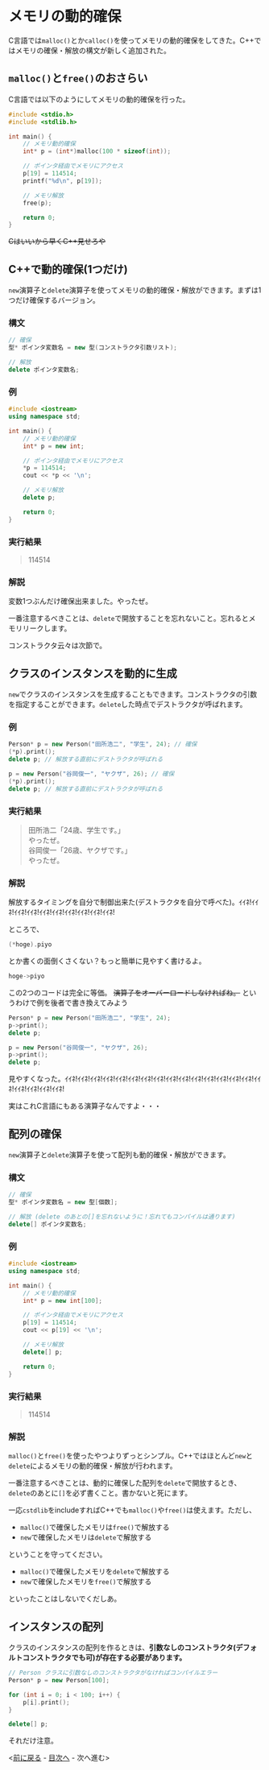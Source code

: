 # メモリの動的確保
C言語では`malloc()`とか`calloc()`を使ってメモリの動的確保をしてきた。C++ではメモリの確保・解放の構文が新しく追加された。

## `malloc()`と`free()`のおさらい
C言語では以下のようにしてメモリの動的確保を行った。

```c
#include <stdio.h>
#include <stdlib.h>

int main() {
	// メモリ動的確保
	int* p = (int*)malloc(100 * sizeof(int));

	// ポインタ経由でメモリにアクセス
	p[19] = 114514;
	printf("%d\n", p[19]);

	// メモリ解放
	free(p);

	return 0;
}
```

~~Cはいいから早くC++見せろや~~

## C++で動的確保(1つだけ)
`new`演算子と`delete`演算子を使ってメモリの動的確保・解放ができます。まずは1つだけ確保するバージョン。

### 構文

```cpp
// 確保
型* ポインタ変数名 = new 型(コンストラクタ引数リスト);

// 解放
delete ポインタ変数名;
```

### 例

```cpp
#include <iostream>
using namespace std;

int main() {
	// メモリ動的確保
	int* p = new int;

	// ポインタ経由でメモリにアクセス
	*p = 114514;
	cout << *p << '\n';

	// メモリ解放
	delete p;

	return 0;
}
```

### 実行結果
> 114514

### 解説
変数1つぶんだけ確保出来ました。やったぜ。

一番注意するべきことは、`delete`で開放することを忘れないこと。忘れるとメモリリークします。

コンストラクタ云々は次節で。

## クラスのインスタンスを動的に生成
`new`でクラスのインスタンスを生成することもできます。コンストラクタの引数を指定することができます。`delete`した時点でデストラクタが呼ばれます。

### 例

```cpp
Person* p = new Person("田所浩二", "学生", 24); // 確保
(*p).print();
delete p; // 解放する直前にデストラクタが呼ばれる

p = new Person("谷岡俊一", "ヤクザ", 26); // 確保
(*p).print();
delete p; // 解放する直前にデストラクタが呼ばれる
```

### 実行結果
> 田所浩二「24歳、学生です。」  
> やったぜ。  
> 谷岡俊一「26歳、ヤクザです。」  
> やったぜ。

### 解説
解放するタイミングを自分で制御出来た(デストラクタを自分で呼べた)。ｲｲﾈ!ｲｲﾈ!ｲｲﾈ!ｲｲﾈ!ｲｲﾈ!ｲｲﾈ!ｲｲﾈ!ｲｲﾈ!ｲｲﾈ!ｲｲﾈ!

ところで、

```cpp
(*hoge).piyo
```

とか書くの面倒くさくない？もっと簡単に見やすく書けるよ。

```cpp
hoge->piyo
```

この2つのコードは完全に等価。 ~~演算子をオーバーロードしなければね。~~ というわけで例を後者で書き換えてみよう

```cpp
Person* p = new Person("田所浩二", "学生", 24);
p->print();
delete p;

p = new Person("谷岡俊一", "ヤクザ", 26);
p->print();
delete p;
```

見やすくなった。ｲｲﾈ!ｲｲﾈ!ｲｲﾈ!ｲｲﾈ!ｲｲﾈ!ｲｲﾈ!ｲｲﾈ!ｲｲﾈ!ｲｲﾈ!ｲｲﾈ!ｲｲﾈ!ｲｲﾈ!ｲｲﾈ!ｲｲﾈ!ｲｲﾈ!ｲｲﾈ!ｲｲﾈ!ｲｲﾈ!ｲｲﾈ!ｲｲﾈ!

実はこれC言語にもある演算子なんですよ・・・

## 配列の確保
`new`演算子と`delete`演算子を使って配列も動的確保・解放ができます。

### 構文

```cpp
// 確保
型* ポインタ変数名 = new 型[個数];

// 解放 (delete のあとの[]を忘れないように！忘れてもコンパイルは通ります)
delete[] ポインタ変数名;
```

### 例

```cpp
#include <iostream>
using namespace std;

int main() {
	// メモリ動的確保
	int* p = new int[100];

	// ポインタ経由でメモリにアクセス
	p[19] = 114514;
	cout << p[19] << '\n';

	// メモリ解放
	delete[] p;

	return 0;
}
```

### 実行結果
> 114514

### 解説
`malloc()`と`free()`を使ったやつよりずっとシンプル。C++ではほとんど`new`と`delete`によるメモリの動的確保・解放が行われます。

一番注意するべきことは、動的に確保した配列を`delete`で開放するとき、`delete`のあとに`[]`を必ず書くこと。書かないと死にます。

一応`cstdlib`をincludeすればC++でも`malloc()`や`free()`は使えます。ただし、

- `malloc()`で確保したメモリは`free()`で解放する
- `new`で確保したメモリは`delete`で解放する

ということを守ってください。

- `malloc()`で確保したメモリを`delete`で解放する
- `new`で確保したメモリを`free()`で解放する

といったことはしないでくだしあ。

## インスタンスの配列

クラスのインスタンスの配列を作るときは、**引数なしのコンストラクタ(デフォルトコンストラクタでも可)が存在する必要があります。**

```cpp
// Person クラスに引数なしのコンストラクタがなければコンパイルエラー
Person* p = new Person[100];

for (int i = 0; i < 100; i++) {
	p[i].print();
}

delete[] p;
```

それだけ注意。

<[前に戻る](05-ConstructorDestructor.md) - [目次へ](../../README.md) - 次へ進む>
